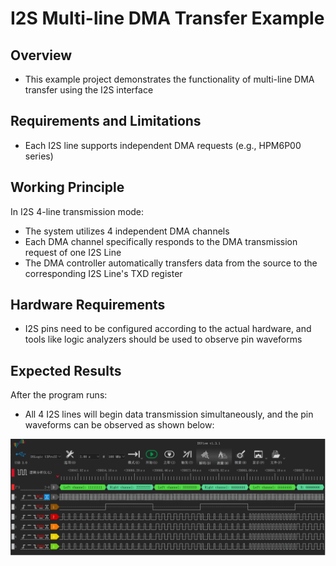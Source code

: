# I2S Multi-line DMA Transfer Example

## Overview

- This example project demonstrates the functionality of multi-line DMA transfer using the I2S interface

## Requirements and Limitations

- Each I2S line supports independent DMA requests (e.g., HPM6P00 series)

## Working Principle

In I2S 4-line transmission mode:
- The system utilizes 4 independent DMA channels
- Each DMA channel specifically responds to the DMA transmission request of one I2S Line
- The DMA controller automatically transfers data from the source to the corresponding I2S Line's TXD register

## Hardware Requirements

- I2S pins need to be configured according to the actual hardware, and tools like logic analyzers should be used to observe pin waveforms

## Expected Results

After the program runs:
- All 4 I2S lines will begin data transmission simultaneously, and the pin waveforms can be observed as shown below:

![](doc/i2s_logic.png) 